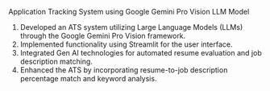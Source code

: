 Application Tracking System using Google Gemini Pro Vision LLM Model


1.  Developed an ATS system utilizing Large Language Models (LLMs) through the Google Gemini Pro Vision framework.
2.  Implemented functionality using Streamlit for the user interface.
3.  Integrated Gen AI technologies for automated resume evaluation and job description matching.
4.  Enhanced the ATS by incorporating resume-to-job description percentage match and keyword analysis.
